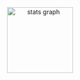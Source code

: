 <div align="center">
  <img src="https://github-readme-stats.vercel.app/api?username=novalfaiq&hide_title=false&hide_rank=false&show_icons=true&include_all_commits=true&count_private=true&disable_animations=false&theme=dracula&locale=en&hide_border=false" height="150" alt="stats graph"  />
</div>
